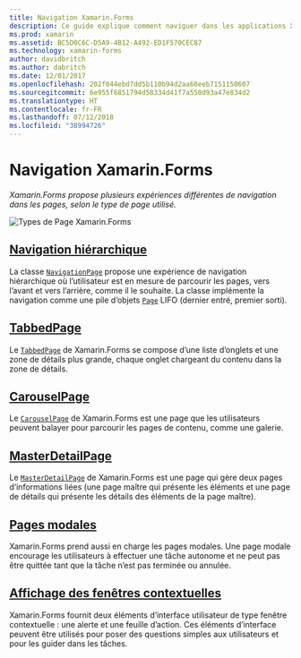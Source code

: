 ```yaml
---
title: Navigation Xamarin.Forms
description: Ce guide explique comment naviguer dans les applications Xamarin.Forms. Xamarin.Forms propose plusieurs expériences différentes de navigation dans les pages, selon le type de page utilisé.
ms.prod: xamarin
ms.assetid: BC5D0C6C-D5A9-4B12-A492-ED1F570CEC87
ms.technology: xamarin-forms
author: davidbritch
ms.author: dabritch
ms.date: 12/01/2017
ms.openlocfilehash: 202f044ebd7dd5b110b94d2aa60eeb7151150607
ms.sourcegitcommit: 6e955f6851794d58334d41f7a550d93a47e834d2
ms.translationtype: HT
ms.contentlocale: fr-FR
ms.lasthandoff: 07/12/2018
ms.locfileid: "38994726"
---
```

# <a name="xamarinforms-navigation"></a>Navigation Xamarin.Forms

_Xamarin.Forms propose plusieurs expériences différentes de navigation dans les pages, selon le type de page utilisé._

![](images/page-types.png "Types de Page Xamarin.Forms")

## <a name="hierarchical-navigationhierarchicalmd"></a>[Navigation hiérarchique](hierarchical.md)

La classe [`NavigationPage`](xref:Xamarin.Forms.NavigationPage) propose une expérience de navigation hiérarchique où l’utilisateur est en mesure de parcourir les pages, vers l’avant et vers l’arrière, comme il le souhaite. La classe implémente la navigation comme une pile d’objets [`Page`](xref:Xamarin.Forms.Page) LIFO (dernier entré, premier sorti).

## <a name="tabbedpagetabbed-pagemd"></a>[TabbedPage](tabbed-page.md)

Le [`TabbedPage`](xref:Xamarin.Forms.TabbedPage) de Xamarin.Forms se compose d’une liste d’onglets et une zone de détails plus grande, chaque onglet chargeant du contenu dans la zone de détails.

## <a name="carouselpagecarousel-pagemd"></a>[CarouselPage](carousel-page.md)

Le [`CarouselPage`](xref:Xamarin.Forms.CarouselPage) de Xamarin.Forms est une page que les utilisateurs peuvent balayer pour parcourir les pages de contenu, comme une galerie.

## <a name="masterdetailpagemaster-detail-pagemd"></a>[MasterDetailPage](master-detail-page.md)

Le [`MasterDetailPage`](xref:Xamarin.Forms.MasterDetailPage) de Xamarin.Forms est une page qui gère deux pages d’informations liées (une page maître qui présente les éléments et une page de détails qui présente les détails des éléments de la page maître).

## <a name="modal-pagesmodalmd"></a>[Pages modales](modal.md)

Xamarin.Forms prend aussi en charge les pages modales. Une page modale encourage les utilisateurs à effectuer une tâche autonome et ne peut pas être quittée tant que la tâche n’est pas terminée ou annulée.

## <a name="displaying-pop-upspop-upsmd"></a>[Affichage des fenêtres contextuelles](pop-ups.md)

Xamarin.Forms fournit deux éléments d’interface utilisateur de type fenêtre contextuelle : une alerte et une feuille d’action. Ces éléments d’interface peuvent être utilisés pour poser des questions simples aux utilisateurs et pour les guider dans les tâches.
